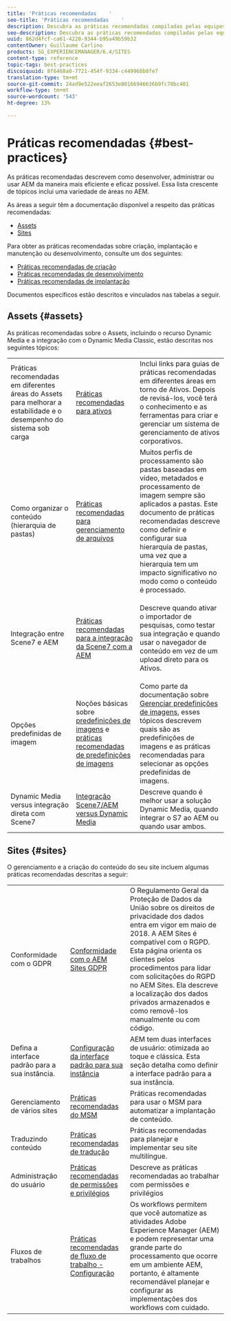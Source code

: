 ```yaml
---
title: 'Práticas recomendadas    '
seo-title: 'Práticas recomendadas    '
description: Descubra as práticas recomendadas compiladas pelas equipes de engenharia de Adobe e consultoria para ajudar os administradores a se estabelecerem e funcionarem.
seo-description: Descubra as práticas recomendadas compiladas pelas equipes de engenharia de Adobe e consultoria para ajudar os administradores a se estabelecerem e funcionarem.
uuid: 862d4fcf-ca61-4228-9344-b95a49b59b32
contentOwner: Guillaume Carlino
products: SG_EXPERIENCEMANAGER/6.4/SITES
content-type: reference
topic-tags: best-practices
discoiquuid: 8f6468a0-7721-454f-9334-c449968b8fe7
translation-type: tm+mt
source-git-commit: 24ad9e522eeaf2653e80166946636b9fc78bc401
workflow-type: tm+mt
source-wordcount: '543'
ht-degree: 13%

---
```



# Práticas recomendadas    {#best-practices}

As práticas recomendadas descrevem como desenvolver, administrar ou usar AEM da maneira mais eficiente e eficaz possível. Essa lista crescente de tópicos inclui uma variedade de áreas no AEM.

As áreas a seguir têm a documentação disponível a respeito das práticas recomendadas:

* [Assets](#assets)
* [Sites](#sites)

Para obter as práticas recomendadas sobre criação, implantação e manutenção ou desenvolvimento, consulte um dos seguintes:

* [Práticas recomendadas de criação](/help/sites-authoring/best-practices.md)
* [Práticas recomendadas de desenvolvimento](/help/sites-developing/best-practices.md)
* [Práticas recomendadas de implantação](/help/sites-deploying/best-practices.md)

Documentos específicos estão descritos e vinculados nas tabelas a seguir.

## Assets {#assets}

As práticas recomendadas sobre o Assets, incluindo o recurso Dynamic Media e a integração com o Dynamic Media Classic, estão descritas nos seguintes tópicos:

<table> 
 <tbody>
  <tr>
   <td>Práticas recomendadas em diferentes áreas do Assets para melhorar a estabilidade e o desempenho do sistema sob carga</td> 
   <td><a href="/help/assets/organize-assets.md">Práticas recomendadas para ativos</a></td> 
   <td>Inclui links para guias de práticas recomendadas em diferentes áreas em torno de Ativos. Depois de revisá-los, você terá o conhecimento e as ferramentas para criar e gerenciar um sistema de gerenciamento de ativos corporativos.</td> 
  </tr>
  <tr>
   <td>Como organizar o conteúdo (hierarquia de pastas)</td> 
   <td><a href="/help/assets/organize-assets.md">Práticas recomendadas para gerenciamento de arquivos</a></td> 
   <td>Muitos perfis de processamento são pastas baseadas em vídeo, metadados e processamento de imagem sempre são aplicados a pastas. Este documento de práticas recomendadas descreve como definir e configurar sua hierarquia de pastas, uma vez que a hierarquia tem um impacto significativo no modo como o conteúdo é processado. </td> 
  </tr>
  <tr>
   <td>Integração entre Scene7 e AEM</td> 
   <td><a href="/help/sites-administering/scene7.md#best-practices-for-integrating-scene-with-aem">Práticas recomendadas para a integração da Scene7 com a AEM</a></td> 
   <td><p>Descreve quando ativar o importador de pesquisas, como testar sua integração e quando usar o navegador de conteúdo em vez de um upload direto para os Ativos.</p> </td> 
  </tr>
  <tr>
   <td>Opções predefinidas de imagem</td> 
   <td>Noções básicas sobre <a href="/help/assets/managing-image-presets.md#understanding-image-presets">predefinições de imagens</a> e <a href="/help/assets/managing-image-presets.md#image-preset-options">práticas recomendadas de predefinições de imagens</a></td> 
   <td>Como parte da documentação sobre <a href="/help/assets/managing-image-presets.md">Gerenciar predefinições de imagens</a>, esses tópicos descrevem quais são as predefinições de imagens e as práticas recomendadas para selecionar as opções predefinidas de imagens.</td> 
  </tr>
  <tr>
   <td>Dynamic Media versus integração direta com Scene7</td> 
   <td><a href="/help/sites-administering/scene7.md#aem-scene-integration-versus-dynamic-media">Integração Scene7/AEM versus Dynamic Media</a></td> 
   <td>Descreve quando é melhor usar a solução Dynamic Media, quando integrar o S7 ao AEM ou quando usar ambos.</td> 
  </tr>
 </tbody>
</table>

## Sites {#sites}

O gerenciamento e a criação do conteúdo do seu site incluem algumas práticas recomendadas descritas a seguir:

<table> 
 <tbody>
  <tr>
   <td>Conformidade com o GDPR</td> 
   <td><a href="/help/sites-administering/gdpr-compliance-sites.md">Conformidade com o AEM Sites GDPR</a></td> 
   <td>O Regulamento Geral da Proteção de Dados da União sobre os direitos de privacidade dos dados entra em vigor em maio de 2018. A AEM Sites é compatível com o RGPD. Esta página orienta os clientes pelos procedimentos para lidar com solicitações do RGPD no AEM Sites. Ela descreve a localização dos dados privados armazenados e como removê-los manualmente ou com código.</td> 
  </tr>
  <tr>
   <td>Defina a interface padrão para a sua instância.</td> 
   <td><p><a href="/help/sites-authoring/select-ui.md#configuring-the-default-ui-for-your-instance">Configuração da interface padrão para sua instância</a></p> </td> 
   <td>AEM tem duas interfaces de usuário: otimizada ao toque e clássica. Esta seção detalha como definir a interface padrão para a sua instância.</td> 
  </tr>
  <tr>
   <td>Gerenciamento de vários sites</td> 
   <td><a href="/help/sites-administering/msm-best-practices.md">Práticas recomendadas do MSM</a></td> 
   <td>Práticas recomendadas para usar o MSM para automatizar a implantação de conteúdo. </td> 
  </tr>
  <tr>
   <td>Traduzindo conteúdo</td> 
   <td><a href="/help/sites-administering/tc-bp.md">Práticas recomendadas de tradução</a></td> 
   <td>Práticas recomendadas para planejar e implementar seu site multilíngue.</td> 
  </tr>
  <tr>
   <td>Administração do usuário</td> 
   <td><a href="/help/sites-administering/security.md#best-practices">Práticas recomendadas de permissões e privilégios</a></td> 
   <td>Descreve as práticas recomendadas ao trabalhar com permissões e privilégios </td> 
  </tr>
  <tr>
   <td>Fluxos de trabalhos</td> 
   <td><a href="/help/sites-developing/workflows-best-practices.md#configuration">Práticas recomendadas de fluxo de trabalho - Configuração</a></td> 
   <td>Os workflows permitem que você automatize as atividades Adobe Experience Manager (AEM) e podem representar uma grande parte do processamento que ocorre em um ambiente AEM, portanto, é altamente recomendável planejar e configurar as implementações dos workflows com cuidado.</td> 
  </tr>
 </tbody>
</table>

